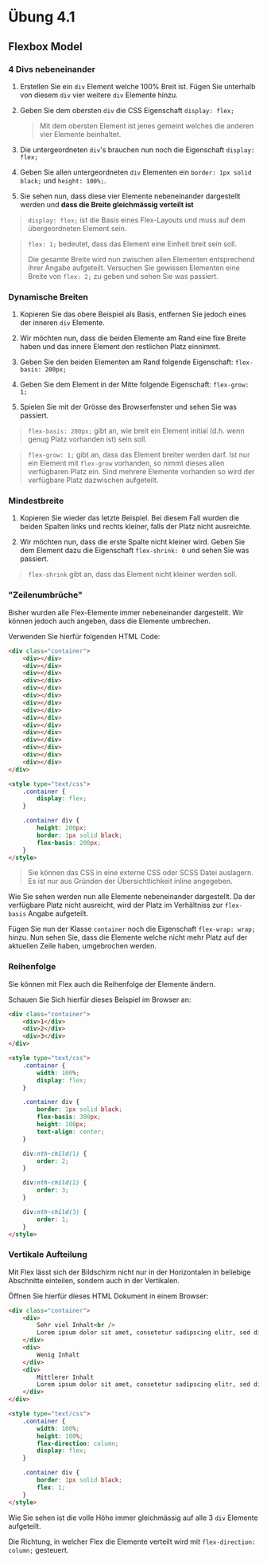 # Übung 4.1 #

## Flexbox Model ##

### 4 Divs nebeneinander ###

1. Erstellen Sie ein `div` Element welche 100% Breit ist. Fügen Sie unterhalb von diesem `div` vier weitere `div` Elemente hinzu.

1. Geben Sie dem obersten `div` die CSS Eigenschaft `display: flex;`

    > Mit dem obersten Element ist jenes gemeint welches die anderen vier Elemente beinhaltet.

1. Die untergeordneten `div`'s brauchen nun noch die Eigenschaft `display: flex;`

1. Geben Sie allen untergeordneten `div` Elementen ein `border: 1px solid black;` und `height: 100%;`.

1. Sie sehen nun, dass diese vier Elemente nebeneinander dargestellt werden und **dass die Breite gleichmässig verteilt ist**

> `display: flex;` ist die Basis eines Flex-Layouts und muss auf dem übergeordneten Element sein.

> `flex: 1;` bedeutet, dass das Element eine Einheit breit sein soll.
> 
> Die gesamte Breite wird nun zwischen allen Elementen entsprechend ihrer Angabe aufgeteilt. Versuchen Sie
> gewissen Elementen eine Breite von `flex: 2;` zu geben und sehen Sie was passiert.

### Dynamische Breiten ###

1. Kopieren Sie das obere Beispiel als Basis, entfernen Sie jedoch eines der inneren `div` Elemente.

1. Wir möchten nun, dass die beiden Elemente am Rand eine fixe Breite haben und das innere Element den restlichen Platz einnimmt.

1. Geben Sie den beiden Elementen am Rand folgende Eigenschaft: `flex-basis: 200px;`

1. Geben Sie dem Element in der Mitte folgende Eigenschaft: `flex-grow: 1;`

1. Spielen Sie mit der Grösse des Browserfenster und sehen Sie was passiert.

> `flex-basis: 200px;` gibt an, wie breit ein Element initial (d.h. wenn genug Platz vorhanden ist) sein soll.

> `flex-grow: 1;` gibt an, dass das Element breiter werden darf. Ist nur ein Element mit `flex-grow` vorhanden, so nimmt dieses allen verfügbaren Platz ein.
> Sind mehrere Elemente vorhanden so wird der verfügbare Platz dazwischen aufgeteilt.

### Mindestbreite ###

1. Kopieren Sie wieder das letzte Beispiel. Bei diesem Fall wurden die beiden Spalten links und rechts kleiner, falls der Platz nicht ausreichte.

1. Wir möchten nun, dass die erste Spalte nicht kleiner wird. Geben Sie dem Element dazu die Eigenschaft `flex-shrink: 0` und sehen Sie was passiert.

> `flex-shrink` gibt an, dass das Element nicht kleiner werden soll.

### "Zeilenumbrüche" ###

Bisher wurden alle Flex-Elemente immer nebeneinander dargestellt. Wir können jedoch auch angeben, dass die Elemente umbrechen.

Verwenden Sie hierfür folgenden HTML Code:

```html
<div class="container">
    <div></div>
    <div></div>
    <div></div>
    <div></div>
    <div></div>
    <div></div>
    <div></div>
    <div></div>
    <div></div>
    <div></div>
    <div></div>
    <div></div>
    <div></div>
    <div></div>
    <div></div>
</div>

<style type="text/css">
    .container {
        display: flex;
    }

    .container div {
        height: 200px;
        border: 1px solid black;
        flex-basis: 200px;
    }
</style>
```

> Sie können das CSS in eine externe CSS oder SCSS Datei auslagern. Es ist nur aus Gründen der Übersichtlichkeit inline angegeben.

Wie Sie sehen werden nun alle Elemente nebeneinander dargestellt. Da der verfügbare Platz nicht ausreicht, wird der Platz im Verhältniss zur `flex-basis` Angabe aufgeteilt.

Fügen Sie nun der Klasse `container` noch die Eigenschaft `flex-wrap: wrap;` hinzu. Nun sehen Sie, dass die Elemente welche nicht mehr Platz auf der aktuellen Zeile haben, umgebrochen werden.

### Reihenfolge ###

Sie können mit Flex auch die Reihenfolge der Elemente ändern.

Schauen Sie Sich hierfür dieses Beispiel im Browser an:

```html
<div class="container">
    <div>1</div>
    <div>2</div>
    <div>3</div>
</div>

<style type="text/css">
    .container {
        width: 100%;
        display: flex;
    }

    .container div {
        border: 1px solid black;
        flex-basis: 300px;
        height: 100px;
        text-align: center;
    }

    div:nth-child(1) {
        order: 2;
    }

    div:nth-child(2) {
        order: 3;
    }

    div:nth-child(3) {
        order: 1;
    }
</style>
``` 

### Vertikale Aufteilung ###

Mit Flex lässt sich der Bildschirm nicht nur in der Horizontalen in beliebige Abschnitte einteilen, sondern auch in der Vertikalen.

Öffnen Sie hierfür dieses HTML Dokument in einem Browser:

```html
<div class="container">
    <div>
        Sehr viel Inhalt<br />
        Lorem ipsum dolor sit amet, consetetur sadipscing elitr, sed diam nonumy eirmod tempor invidunt ut labore et dolore magna aliquyam erat, sed diam voluptua. At vero eos et accusam et justo duo dolores et ea rebum. Stet clita kasd gubergren, no sea takimata sanctus est Lorem ipsum dolor sit amet. Lorem ipsum dolor sit amet, consetetur sadipscing elitr, sed diam nonumy eirmod tempor invidunt ut labore et dolore magna aliquyam erat, sed diam voluptua. At vero eos et accusam et justo duo dolores et ea rebum. Stet clita kasd gubergren, no sea takimata sanctus est Lorem ipsum dolor sit amet.
    </div>
    <div>
        Wenig Inhalt
    </div>
    <div>
        Mittlerer Inhalt
        Lorem ipsum dolor sit amet, consetetur sadipscing elitr, sed diam nonumy eirmod tempor invidunt ut labore et dolore magna aliquyam erat, sed diam voluptua. At vero eos et accusam et justo duo dolores et ea rebum. Stet clita kasd gubergren, no sea takimata sanctus est Lorem ipsum dolor sit amet. Lorem ipsum dolor sit amet, consetetur sadipscing elitr, sed diam nonumy eirmod tempor invidunt ut labore et dolore magna aliquyam erat.
    </div>
</div>

<style type="text/css">
    .container {
        width: 100%;
        height: 100%;
        flex-direction: column;
        display: flex;
    }

    .container div {
        border: 1px solid black;
        flex: 1;
    }
</style>
```

Wie Sie sehen ist die volle Höhe immer gleichmässig auf alle 3 `div` Elemente aufgeteilt.

Die Richtung, in welcher Flex die Elemente verteilt wird mit `flex-direction: column;` gesteuert.